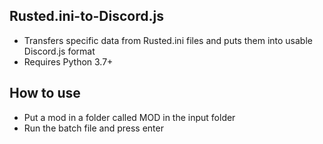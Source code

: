 ## Rusted.ini-to-Discord.js
- Transfers specific data from Rusted.ini files and puts them into usable Discord.js format
- Requires Python 3.7+
## How to use
- Put a mod in a folder called MOD in the input folder
- Run the batch file and press enter
